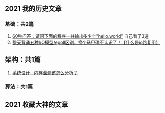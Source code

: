 





## 2021 我的历史文章 

### 基础：共2篇

1. [60秒问答：请问下面的程序一共输出多少个"hello,world”](https://mp.weixin.qq.com/s/UUXvOfqcxtsedRkSLell7g) 自己看了3遍
2.  [整天背诵五种I/O模型/epoll区别，换个马甲确不认识了！【什么是io路复用】](https://mp.weixin.qq.com/s/CKp_nvuIyl7J6k8LSY72aQ)



## 架构：共1篇

1. [系统设计--内存泄漏该怎么分析？](https://mp.weixin.qq.com/s/ESCLJ1523buq5NqNKJmgtg)

### 算法：共1篇





## 2021 收藏大神的文章 

